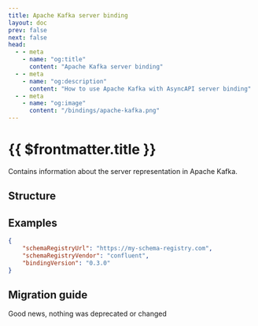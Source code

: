 ```yaml
---
title: Apache Kafka server binding
layout: doc
prev: false
next: false
head:
  - - meta
    - name: "og:title"
      content: "Apache Kafka server binding"
  - - meta
    - name: "og:description"
      content: "How to use Apache Kafka with AsyncAPI server binding"
  - - meta
    - name: "og:image"
      content: "/bindings/apache-kafka.png"
---
```


# {{ $frontmatter.title }}

Contains information about the server representation in Apache Kafka.

## Structure

<Json url="https://raw.githubusercontent.com/asyncapi/spec-json-schemas/master/bindings/kafka/0.3.0/server.json"/>

## Examples

```json
{
    "schemaRegistryUrl": "https://my-schema-registry.com",
    "schemaRegistryVendor": "confluent",
    "bindingVersion": "0.3.0"
}
```

## Migration guide

Good news, nothing was deprecated or changed